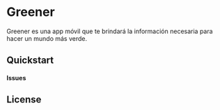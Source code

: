 # Greener

Greener es una app móvil que te brindará la información necesaria para hacer un mundo más verde.

## Quickstart

#### Issues

## License
